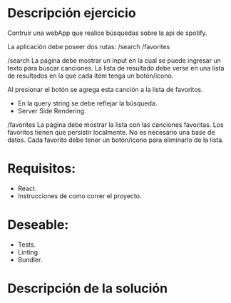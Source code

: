 # Descripción ejercicio

Contruir una webApp que realice búsquedas sobre la api de spotify.

La aplicación debe poseer dos rutas:
/search
/favorites

/search
La página debe mostrar un input en la cual se puede ingresar un texto para buscar canciones.
La lista de resultado debe verse en una lista de resultados en la que cada ítem tenga un
botón/icono.

Al presionar el botón se agrega esta canción a la lista de favoritos.
- En la query string se debe reflejar la búsqueda.
- Server Side Rendering.

/favorites
La página debe mostrar la lista con las canciones favoritas.
Los favoritos tienen que persistir localmente. No es necesario una base de datos.
Cada favorito debe tener un botón/icono para eliminarlo de la lista.

# Requisitos:
- React.
- Instrucciones de como correr el proyecto.

# Deseable:
- Tests.
- Linting.
- Bundler.


# Descripción de la solución

